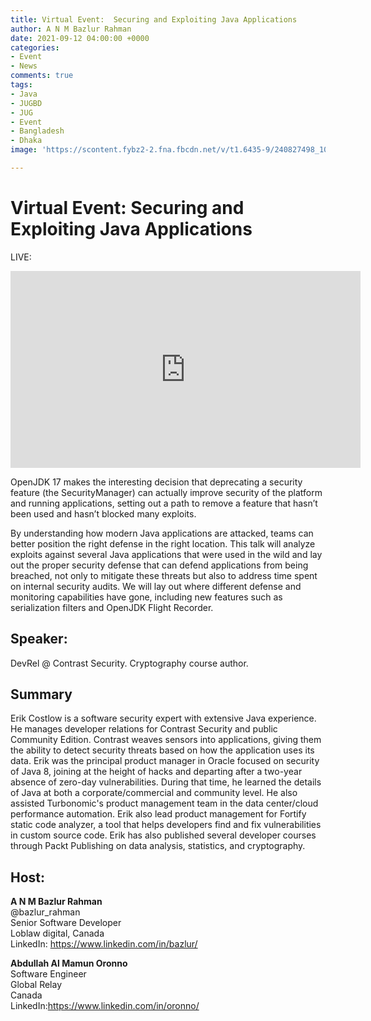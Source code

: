 ```yaml
---
title: Virtual Event:  Securing and Exploiting Java Applications
author: A N M Bazlur Rahman
date: 2021-09-12 04:00:00 +0000
categories:
- Event
- News
comments: true
tags:
- Java
- JUGBD
- JUG
- Event
- Bangladesh
- Dhaka
image: 'https://scontent.fybz2-2.fna.fbcdn.net/v/t1.6435-9/240827498_10223639341925375_3019129279121883993_n.jpg?_nc_cat=103&ccb=1-5&_nc_sid=340051&_nc_ohc=OVp1bRl5bccAX-9I0r0&_nc_ht=scontent.fybz2-2.fna&oh=5e83761ddaad68f8ec8a2dbb31ce6831&oe=61666FC8'

---
```


# Virtual Event:  Securing and Exploiting Java Applications

LIVE: 
<iframe width="560" height="315" src="https://www.youtube.com/embed/78O8lmS0jRE" title="YouTube video player" frameborder="0" allow="accelerometer; autoplay; clipboard-write; encrypted-media; gyroscope; picture-in-picture" allowfullscreen></iframe>


OpenJDK 17 makes the interesting decision that deprecating a security feature (the SecurityManager) can actually improve security of the platform and running applications, setting out a path to remove a feature that hasn’t been used and hasn’t blocked many exploits.

By understanding how modern Java applications are attacked, teams can better position the right defense in the right location. This talk will analyze exploits against several Java applications that were used in the wild and lay out the proper security defense that can defend applications from being breached, not only to mitigate these threats but also to address time spent on internal security audits.
We will lay out where different defense and monitoring capabilities have gone, including new features such as serialization filters and OpenJDK Flight Recorder.


## Speaker:
DevRel @ Contrast Security. Cryptography course author.

## Summary
Erik Costlow is a software security expert with extensive Java experience. He manages developer relations for Contrast Security and public Community Edition. Contrast weaves sensors into applications, giving them the ability to detect security threats based on how the application uses its data. Erik was the principal product manager in Oracle focused on security of Java 8, joining at the height of hacks and departing after a two-year absence of zero-day vulnerabilities. During that time, he learned the details of Java at both a corporate/commercial and community level. He also assisted Turbonomic's product management team in the data center/cloud performance automation. Erik also lead product management for Fortify static code analyzer, a tool that helps developers find and fix vulnerabilities in custom source code. Erik has also published several developer courses through Packt Publishing on data analysis, statistics, and cryptography. 

## Host: 

**A N M Bazlur Rahman**\
@bazlur_rahman\
Senior Software Developer\
Loblaw digital, Canada\
LinkedIn: https://www.linkedin.com/in/bazlur/


**Abdullah Al Mamun Oronno**\
Software Engineer\
Global Relay\
Canada\
LinkedIn:https://www.linkedin.com/in/oronno/

